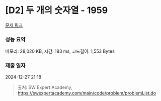 # [D2] 두 개의 숫자열 - 1959 

[문제 링크](https://swexpertacademy.com/main/code/problem/problemDetail.do?contestProbId=AV5PpoFaAS4DFAUq) 

### 성능 요약

메모리: 28,020 KB, 시간: 183 ms, 코드길이: 1,553 Bytes

### 제출 일자

2024-12-27 21:18



> 출처: SW Expert Academy, https://swexpertacademy.com/main/code/problem/problemList.do
